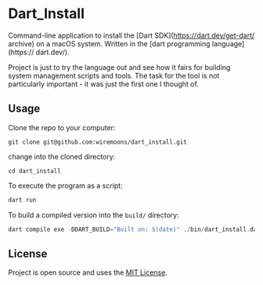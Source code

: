 # Dart_Install

Command-line application to install the [Dart SDK](https://dart.dev/get-dart/
archive) on a macOS system. Written in the [dart programming language](https://
dart.dev/).

Project is just to try the language out and see how it fairs for building
system management scripts and tools. The task for the tool is not particularly
important - it was just the first one I thought of.


## Usage

Clone the repo to your computer:
```console
git clone git@github.com:wiremoons/dart_install.git
```

change into the cloned directory:
```console
cd dart_install
```

To execute the program as a script:
```dart
dart run
```

To build a compiled version into the `build/` directory:
```dart
dart compile exe -DDART_BUILD="Built on: $(date)" ./bin/dart_install.dart -o ./build/dart_install.exe
```


## License

Project is open source and uses the [MIT License](./LICENSE).


